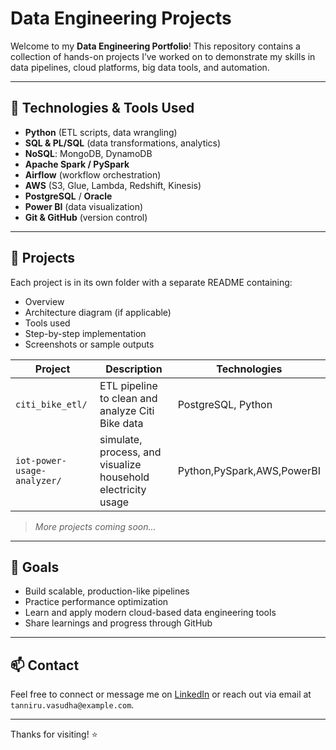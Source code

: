 # Data Engineering Projects

Welcome to my **Data Engineering Portfolio**! This repository contains a collection of hands-on projects I’ve worked on to demonstrate my skills in data pipelines, cloud platforms, big data tools, and automation.

---

## 🔧 Technologies & Tools Used

- **Python** (ETL scripts, data wrangling)
- **SQL & PL/SQL** (data transformations, analytics)
- **NoSQL**: MongoDB, DynamoDB
- **Apache Spark / PySpark**
- **Airflow** (workflow orchestration)
- **AWS** (S3, Glue, Lambda, Redshift, Kinesis)
- **PostgreSQL** / **Oracle**
- **Power BI** (data visualization)
- **Git & GitHub** (version control)

---

## 📁 Projects

Each project is in its own folder with a separate README containing:
- Overview
- Architecture diagram (if applicable)
- Tools used
- Step-by-step implementation
- Screenshots or sample outputs

| Project | Description | Technologies |
|--------|-------------|--------------|
| `citi_bike_etl/` | ETL pipeline to clean and analyze Citi Bike data | PostgreSQL, Python |
| `iot-power-usage-analyzer/` | simulate, process, and visualize household electricity usage | Python,PySpark,AWS,PowerBI |

> *More projects coming soon...*

---

## 📌 Goals

- Build scalable, production-like pipelines
- Practice performance optimization
- Learn and apply modern cloud-based data engineering tools
- Share learnings and progress through GitHub

---

## 📫 Contact

Feel free to connect or message me on [LinkedIn](https://www.linkedin.com/in/vasudha-tanniru) or reach out via email at `tanniru.vasudha@example.com`.

---

Thanks for visiting! ⭐
